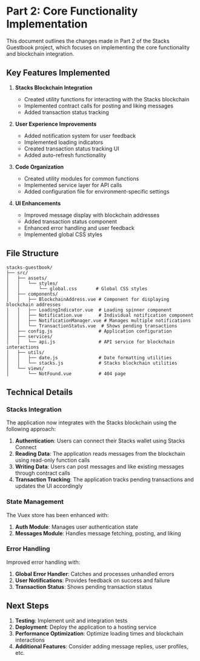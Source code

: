 # Part 2: Core Functionality Implementation

This document outlines the changes made in Part 2 of the Stacks Guestbook project, which focuses on implementing the core functionality and blockchain integration.

## Key Features Implemented

1. **Stacks Blockchain Integration**
   - Created utility functions for interacting with the Stacks blockchain
   - Implemented contract calls for posting and liking messages
   - Added transaction status tracking

2. **User Experience Improvements**
   - Added notification system for user feedback
   - Implemented loading indicators
   - Created transaction status tracking UI
   - Added auto-refresh functionality

3. **Code Organization**
   - Created utility modules for common functions
   - Implemented service layer for API calls
   - Added configuration file for environment-specific settings

4. **UI Enhancements**
   - Improved message display with blockchain addresses
   - Added transaction status component
   - Enhanced error handling and user feedback
   - Implemented global CSS styles

## File Structure

```
stacks-guestbook/
├── src/
│   ├── assets/
│   │   └── styles/
│   │       └── global.css       # Global CSS styles
│   ├── components/
│   │   ├── BlockchainAddress.vue # Component for displaying blockchain addresses
│   │   ├── LoadingIndicator.vue  # Loading spinner component
│   │   ├── Notification.vue      # Individual notification component
│   │   ├── NotificationManager.vue # Manages multiple notifications
│   │   └── TransactionStatus.vue  # Shows pending transactions
│   ├── config.js                 # Application configuration
│   ├── services/
│   │   └── api.js                # API service for blockchain interactions
│   ├── utils/
│   │   ├── date.js               # Date formatting utilities
│   │   └── stacks.js             # Stacks blockchain utilities
│   └── views/
│       └── NotFound.vue          # 404 page
```

## Technical Details

### Stacks Integration

The application now integrates with the Stacks blockchain using the following approach:

1. **Authentication**: Users can connect their Stacks wallet using Stacks Connect
2. **Reading Data**: The application reads messages from the blockchain using read-only function calls
3. **Writing Data**: Users can post messages and like existing messages through contract calls
4. **Transaction Tracking**: The application tracks pending transactions and updates the UI accordingly

### State Management

The Vuex store has been enhanced with:

1. **Auth Module**: Manages user authentication state
2. **Messages Module**: Handles message fetching, posting, and liking

### Error Handling

Improved error handling with:

1. **Global Error Handler**: Catches and processes unhandled errors
2. **User Notifications**: Provides feedback on success and failure
3. **Transaction Status**: Shows pending transaction status

## Next Steps

1. **Testing**: Implement unit and integration tests
2. **Deployment**: Deploy the application to a hosting service
3. **Performance Optimization**: Optimize loading times and blockchain interactions
4. **Additional Features**: Consider adding message replies, user profiles, etc.